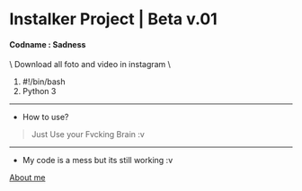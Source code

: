 # Instalker Project | Beta v.01
<h4> Codname : Sadness </h4>\
Download all foto and video in instagram \

1. #!/bin/bash
2. Python 3
---
* How to use?
> Just Use your Fvcking Brain :v
---
* My code is a mess but its still working :v

[ About me ](https://www.instagram.com/wardnaa.a)
